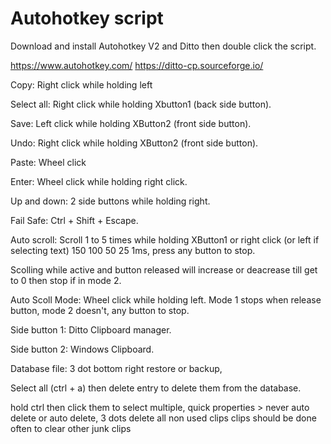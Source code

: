 # Autohotkey script

Download and install Autohotkey V2 and Ditto then double click the script.

https://www.autohotkey.com/ https://ditto-cp.sourceforge.io/

Copy: Right click while holding left

Select all: Right click while holding Xbutton1 (back side button).

Save: Left click while holding XButton2 (front side button).

Undo: Right click while holding XButton2 (front side button).

Paste: Wheel click

Enter: Wheel click while holding right click.

Up and down: 2 side buttons while holding right.

Fail Safe: Ctrl + Shift + Escape.

Auto scroll: Scroll 1 to 5 times while holding XButton1 or right click (or left if selecting text) 150 100 50 25 1ms, press any button to stop.

Scolling while active and button released will increase or deacrease till get to 0 then stop if in mode 2.

Auto Scoll Mode: Wheel click while holding left. Mode 1 stops when release button, mode 2 doesn't, any button to stop.

Side button 1: Ditto Clipboard manager.

Side button 2: Windows Clipboard.

Database file: 3 dot bottom right restore or backup, 

Select all (ctrl + a) then delete entry to delete them from the database.

hold ctrl then click them to select multiple, quick properties > never auto delete or auto delete, 3 dots delete all non used clips clips
should be done often to clear other junk clips
